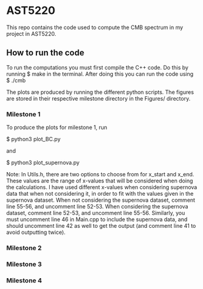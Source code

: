 # AST5220
This repo contains the code used to compute the CMB spectrum in my project in
AST5220.

## How to run the code
To run the computations you must first compile the C++ code. Do this by running
$ make
in the terminal. After doing this you can run the code using
$ ./cmb

The plots are produced by running the different python scripts. The figures are
stored in their respective milestone directory in the Figures/ directory.

### Milestone 1
To produce the plots for milestone 1, run

$ python3 plot_BC.py

and

$ python3 plot_supernova.py

Note: In Utils.h, there are two options to choose from for x_start and x_end.
These values are the range of x-values that will be considered when doing the
calculations. I have used different x-values when
considering supernova data that when not considering it, in order to fit with
the values given in the supernova dataset.
When not considering the supernova dataset, comment line 55-56, and uncomment
line 52-53.
When considering the supernova dataset, comment line 52-53, and uncomment line 55-56.
Similarly, you must uncomment line 46 in Main.cpp to include the supernova data,
and should uncomment line 42 as well to get the output (and comment line 41 to
avoid outputting twice).

### Milestone 2

### Milestone 3

### Milestone 4